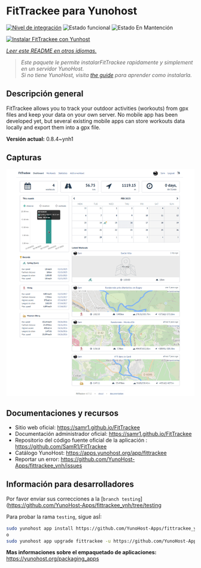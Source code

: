 <!--
Este archivo README esta generado automaticamente<https://github.com/YunoHost/apps/tree/master/tools/readme_generator>
No se debe editar a mano.
-->

# FitTrackee para Yunohost

[![Nivel de integración](https://dash.yunohost.org/integration/fittrackee.svg)](https://ci-apps.yunohost.org/ci/apps/fittrackee/) ![Estado funcional](https://ci-apps.yunohost.org/ci/badges/fittrackee.status.svg) ![Estado En Mantención](https://ci-apps.yunohost.org/ci/badges/fittrackee.maintain.svg)

[![Instalar FitTrackee con Yunhost](https://install-app.yunohost.org/install-with-yunohost.svg)](https://install-app.yunohost.org/?app=fittrackee)

*[Leer este README en otros idiomas.](./ALL_README.md)*

> *Este paquete le permite instalarFitTrackee rapidamente y simplement en un servidor YunoHost.*  
> *Si no tiene YunoHost, visita [the guide](https://yunohost.org/install) para aprender como instalarla.*

## Descripción general

FitTrackee allows you to track your outdoor activities (workouts) from gpx files and keep your data on your own server.
No mobile app has been developed yet, but several existing mobile apps can store workouts data locally and export them into a gpx file.


**Versión actual:** 0.8.4~ynh1

## Capturas

![Captura de FitTrackee](./doc/screenshots/screenshot-fittrackee.png)

## Documentaciones y recursos

- Sitio web oficial: <https://samr1.github.io/FitTrackee>
- Documentación administrador oficial: <https://samr1.github.io/FitTrackee>
- Repositorio del código fuente oficial de la aplicación : <https://github.com/SamR1/FitTrackee>
- Catálogo YunoHost: <https://apps.yunohost.org/app/fittrackee>
- Reportar un error: <https://github.com/YunoHost-Apps/fittrackee_ynh/issues>

## Información para desarrolladores

Por favor enviar sus correcciones a la [`branch testing`](https://github.com/YunoHost-Apps/fittrackee_ynh/tree/testing

Para probar la rama `testing`, sigue asÍ:

```bash
sudo yunohost app install https://github.com/YunoHost-Apps/fittrackee_ynh/tree/testing --debug
o
sudo yunohost app upgrade fittrackee -u https://github.com/YunoHost-Apps/fittrackee_ynh/tree/testing --debug
```

**Mas informaciones sobre el empaquetado de aplicaciones:** <https://yunohost.org/packaging_apps>
